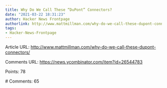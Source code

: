 ```yaml
---
title: Why Do We Call These “DuPont” Connectors?
date: "2021-03-22 18:31:23"
author: Hacker News Frontpage
authorlink: http://www.mattmillman.com/why-do-we-call-these-dupont-connectors/
tags:
- Hacker-News-Frontpage
---
```


<p>Article URL: <a href="http://www.mattmillman.com/why-do-we-call-these-dupont-connectors/">http://www.mattmillman.com/why-do-we-call-these-dupont-connectors/</a></p>
<p>Comments URL: <a href="https://news.ycombinator.com/item?id=26544783">https://news.ycombinator.com/item?id=26544783</a></p>
<p>Points: 78</p>
<p># Comments: 65</p>
